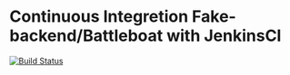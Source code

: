 # Continuous Integretion Fake-backend/Battleboat with JenkinsCI

[![Build Status](http://34.204.179.129:8080/buildStatus/icon?job=fake-backend-jenkins_CI)](http://34.204.179.129:8080/job/fake-backend-jenkins_CI/)
